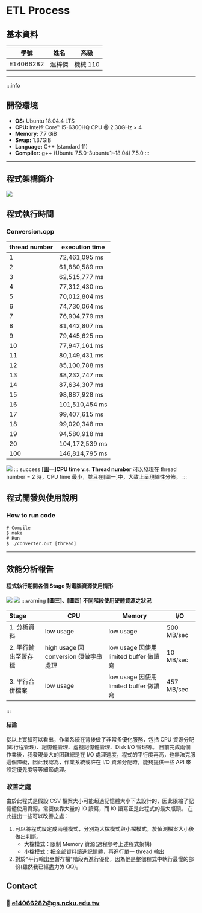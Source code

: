 # ETL Process

<!-- ⅠⅡⅢⅣⅤⅥⅦⅧⅨⅩ -->

<!-- ## 作業說明：

- 中文：https://hackmd.io/@dsclab/rktgrMOUD
- 英文：https://hackmd.io/@dsclab/B1cxhvp8w

--- -->

## 基本資料

| 學號      | 姓名   | 系級     |
| --------- | ------ | -------- |
| E14066282 | 溫梓傑 | 機械 110 |

---

:::info

## 開發環境

- **OS:** Ubuntu 18.04.4 LTS
- **CPU:** Intel® Core™ i5-6300HQ CPU @ 2.30GHz × 4
- **Memory:** 7.7 GiB
- **Swap:** 1.37GiB
- **Language:** C++ (standard 11)
- **Compiler:** g++ (Ubuntu 7.5.0-3ubuntu1~18.04) 7.5.0
  :::

---

## 程式架構簡介

![](https://i.imgur.com/DWvBdYL.png)

## 程式執行時間

### Conversion.cpp

| thread number | execution time |
| :------------ | -------------- |
| 1             | 72,461,095 ms  |
| 2             | 61,880,589 ms  |
| 3             | 62,515,777 ms  |
| 4             | 77,312,430 ms  |
| 5             | 70,012,804 ms  |
| 6             | 74,730,064 ms  |
| 7             | 76,904,779 ms  |
| 8             | 81,442,807 ms  |
| 9             | 79,445,625 ms  |
| 10            | 77,947,161 ms  |
| 11            | 80,149,431 ms  |
| 12            | 85,100,788 ms  |
| 13            | 88,232,747 ms  |
| 14            | 87,634,307 ms  |
| 15            | 98,887,928 ms  |
| 16            | 101,510,454 ms |
| 17            | 99,407,615 ms  |
| 18            | 99,020,348 ms  |
| 19            | 94,580,918 ms  |
| 20            | 104,172,539 ms |
| 100           | 146,814,795 ms |

![](https://i.imgur.com/NCc2pPp.png)
::: success
**[圖一]CPU time v.s. Thread number**
可以發現在 thread number = 2 時，CPU time 最小，並且在[圖一]中，大致上呈現線性分佈。
:::

## 程式開發與使用說明

### How to run code

```console=1
# Compile
$ make
# Run
$ ./converter.out [thread]
```

---

## 效能分析報告

#### 程式執行期間各個 Stage 對電腦資源使用情形

![](https://i.imgur.com/soPouNd.jpg)
![](https://i.imgur.com/IRGf6eo.png)
:::warning
**[圖三]、[圖四] 不同階段使用硬體資源之狀況**

| Stage               | CPU                                   | Memory                                 | I/O        |
| :------------------ | ------------------------------------- | -------------------------------------- | ---------- |
| 1. 分析資料         | low usage                             | low usage                              | 500 MB/sec |
| 2. 平行輸出至暫存檔 | high usage 因 conversion 須做字串處理 | low usage 因使用 limited buffer 做讀寫 | 10 MB/sec  |
| 3. 平行合併檔案     | low usage                             | low usage 因使用 limited buffer 做讀寫 | 457 MB/sec |

:::

#### 結論

從以上實驗可以看出，作業系統在背後做了非常多優化服務，包括 CPU 資源分配(即行程管理)、記憶體管理、虛擬記憶體管理、Disk I/O 管理等。
目前完成兩個作業後，我發現最大的困難總是在 I/O 處理速度，程式的平行度再高，也無法克服這個障礙，因此我認為，作業系統或許在 I/O 資源分配時，能夠提供一些 API 來設定優先度等等細節處理。

### 改善之處

由於此程式是假設 CSV 檔案大小可能超過記憶體大小下去設計的，因此限縮了記憶體使用資源，需要依靠大量的 IO 讀寫，而 IO 讀寫正是此程式的最大瓶頸。
在此提出一些可以改善之處：

1. 可以將程式設定成兩種模式，分別為大檔模式與小檔模式，於偵測檔案大小後做出判斷。
   - 大檔模式：限制 Memory 資源(過程參考上述程式架構)
   - 小檔模式：把全部資料讀進記憶體，再進行單一 thread 輸出
2. 對於"平行輸出至暫存檔"階段再進行優化，因為他是整個程式中執行最慢的部份(雖然我已經盡力ㄌ QQ)。

## Contact

### :email: e14066282@gs.ncku.edu.tw
